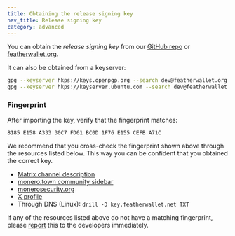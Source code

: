 ```yaml
---
title: Obtaining the release signing key
nav_title: Release signing key
category: advanced
---
```


You can obtain the _release signing key_ from our [GitHub repo](https://raw.githubusercontent.com/feather-wallet/feather/master/utils/pubkeys/featherwallet.asc) or [featherwallet.org](https://featherwallet.org/files/featherwallet.asc).

It can also be obtained from a keyserver:

```bash
gpg --keyserver hkps://keys.openpgp.org --search dev@featherwallet.org
gpg --keyserver hkps://keyserver.ubuntu.com --search dev@featherwallet.org
```

### Fingerprint

After importing the key, verify that the fingerprint matches: 

```
8185 E158 A333 30C7 FD61 BC0D 1F76 E155 CEFB A71C
```

We recommend that you cross-check the fingerprint shown above through the resources listed below. This way you can be confident that you obtained the correct key.

- [Matrix channel description](https://matrix.to/#/#feather:monero.social)
- [monero.town community sidebar](https://monero.town/c/featherwallet)
- [monerosecurity.org](https://monerosecurity.org)
- [X profile](https://twitter.com/FeatherWallet)
- Through DNS (Linux): `drill -D key.featherwallet.net TXT`

If any of the resources listed above do not have a matching fingerprint, please [report](report-an-issue) this to the developers immediately.
